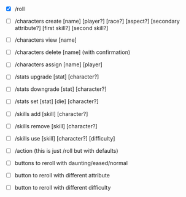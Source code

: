 - [x] /roll

- [ ] /characters create [name] [player?] [race?] [aspect?] [secondary
      attribute?] [first skill?] [second skill?]
- [ ] /characters view [name]
- [ ] /characters delete [name] (with confirmation)
- [ ] /characters assign [name] [player]

- [ ] /stats upgrade [stat] [character?]
- [ ] /stats downgrade [stat] [character?]
- [ ] /stats set [stat] [die] [character?]

- [ ] /skills add [skill] [character?]
- [ ] /skills remove [skill] [character?]
- [ ] /skills use [skill] [character?] [difficulty]

- [ ] /action (this is just /roll but with defaults)

- [ ] buttons to reroll with daunting/eased/normal
- [ ] button to reroll with different attribute
- [ ] button to reroll with different difficulty
